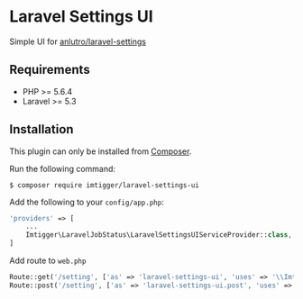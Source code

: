 # Laravel Settings UI
Simple UI for [anlutro/laravel-settings](https://github.com/anlutro/laravel-settings)

## Requirements

- PHP >= 5.6.4
- Laravel >= 5.3

## Installation

This plugin can only be installed from [Composer](https://getcomposer.org/).

Run the following command:
```
$ composer require imtigger/laravel-settings-ui
```

Add the following to your `config/app.php`:

```php
'providers' => [
    ...
    Imtigger\LaravelJobStatus\LaravelSettingsUIServiceProvider::class,
]
```

Add route to `web.php`

```php
Route::get('/setting', ['as' => 'laravel-settings-ui', 'uses' => '\\Imtigger\\LaravelSettingsUI\\Controller@get']);
Route::post('/setting', ['as' => 'laravel-settings-ui.post', 'uses' => '\\Imtigger\\LaravelSettingsUI\\Controller@post']);

```